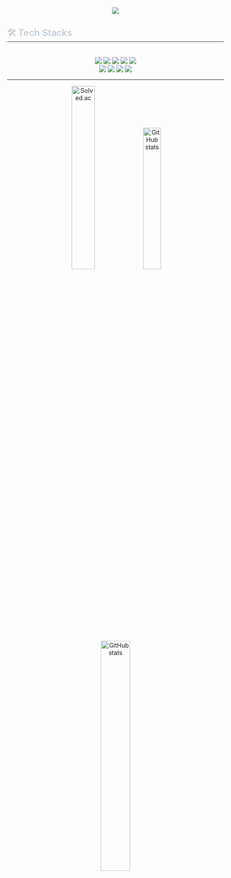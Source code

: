 <div align="center">
  <img src="https://capsule-render.vercel.app/api?type=waving&color=gradient&height=200&section=header&text=Welcome&fontSize=90&fontSize=40" />
</div>

<div style="text-align: left;">
    <h2 style="border-bottom: 1px solid #21262d; color: #c9d1d9;"> 🛠️ Tech Stacks </h2> <br> 
    <div align= "center"> 
      <img src="https://img.shields.io/badge/C++-00599C?style=for-the-badge&logo=C%2B%2B&logoColor=white">
      <img src="https://img.shields.io/badge/Java-007396?style=for-the-badge&logo=Java&logoColor=white">
      <img src="https://img.shields.io/badge/Spring-6DB33F?style=for-the-badge&logo=Spring&logoColor=white">
      <img src="https://img.shields.io/badge/SpringBoot-6DB33F?style=for-the-badge&logo=Spring Boot&logoColor=white">
      <img src="https://img.shields.io/badge/SpringSecurity-6DB33F?style=for-the-badge&logo=Spring Security&logoColor=white">
      <br/>
      <img src="https://img.shields.io/badge/Thymeleaf-005F0F?style=for-the-badge&logo=Thymeleaf&logoColor=white">
      <img src="https://img.shields.io/badge/Hibernate-59666C?style=for-the-badge&logo=Hibernate&logoColor=white">
      <img src="https://img.shields.io/badge/MySQL-4479A1?style=for-the-badge&logo=MySQL&logoColor=white">
      <img src="https://img.shields.io/badge/docker-%230db7ed.svg?style=for-the-badge&logo=docker&logoColor=white"> 
    </div>
</div>

<hr/>

<p align="center">
  <img alt="Solved.ac" src="http://mazassumnida.wtf/api/v2/generate_badge?boj=jangjeon" width="33%" />
  <img alt="GitHub stats" src="https://github-readme-stats.vercel.app/api/top-langs/?username=SuminJN&layout=compact&theme=tokyonight" width="29%" />
  <img alt="GitHub stats" src="https://github-readme-stats.vercel.app/api?username=SuminJN&theme=onedark" width="37%" />
</p>

